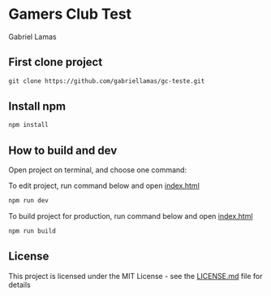 # Gamers Club Test

Gabriel Lamas

## First clone project 
```html
git clone https://github.com/gabriellamas/gc-teste.git
```

## Install npm
```html
npm install
```

## How to build and dev

Open project on terminal, and choose one command:

To edit project, run command below and open [index.html](./index.html)

```html
npm run dev
```

To build project for production,  run command below and open [index.html](./index.html)

```html
npm run build
```

## License

This project is licensed under the MIT License - see the [LICENSE.md](LICENSE.md) file for details
